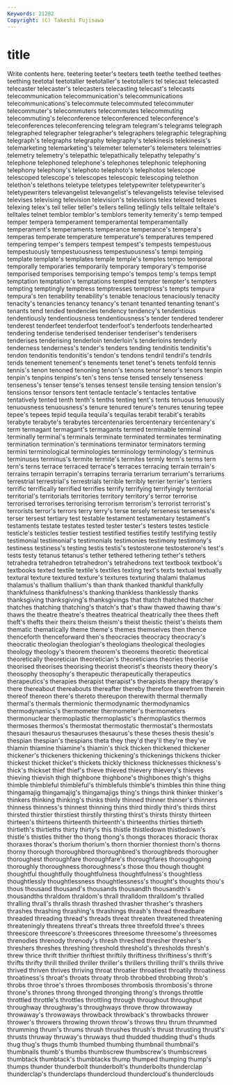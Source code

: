 ```yaml
---
Keywords: 21282 
Copyright: (C) Takeshi Fujisawa
---
```


# title

Write contents here.
 teetering teeter's teeters
teeth teethe teethed teethes teething teetotal teetotaller teetotaller's teetotallers tel
telecast telecasted telecaster telecaster's telecasters telecasting telecast's telecasts telecommunication telecommunication's
telecommunications telecommunications's telecommute telecommuted telecommuter telecommuter's telecommuters telecommutes telecommuting telecommuting's
teleconference teleconferenced teleconference's teleconferences teleconferencing telegram telegram's telegrams telegraph telegraphed
telegrapher telegrapher's telegraphers telegraphic telegraphing telegraph's telegraphs telegraphy telegraphy's telekinesis
telekinesis's telemarketing telemarketing's telemeter telemeter's telemeters telemetries telemetry telemetry's telepathic
telepathically telepathy telepathy's telephone telephoned telephone's telephones telephonic telephoning telephony
telephony's telephoto telephoto's telephotos telescope telescoped telescope's telescopes telescopic telescoping
telethon telethon's telethons teletype teletypes teletypewriter teletypewriter's teletypewriters televangelist televangelist's
televangelists televise televised televises televising television television's televisions telex telexed
telexes telexing telex's tell teller teller's tellers telling tellingly tells
telltale telltale's telltales telnet temblor temblor's temblors temerity temerity's temp
temped temper tempera temperament temperamental temperamentally temperament's temperaments temperance temperance's
tempera's temperas temperate temperature temperature's temperatures tempered tempering temper's tempers
tempest tempest's tempests tempestuous tempestuously tempestuousness tempestuousness's tempi temping template
template's templates temple temple's temples tempo temporal temporally temporaries temporarily
temporary temporary's temporise temporised temporises temporising tempo's tempos temp's temps
tempt temptation temptation's temptations tempted tempter tempter's tempters tempting temptingly
temptress temptresses temptress's tempts tempura tempura's ten tenability tenability's tenable
tenacious tenaciously tenacity tenacity's tenancies tenancy tenancy's tenant tenanted tenanting
tenant's tenants tend tended tendencies tendency tendency's tendentious tendentiously tendentiousness
tendentiousness's tender tendered tenderer tenderest tenderfeet tenderfoot tenderfoot's tenderfoots tenderhearted
tendering tenderise tenderised tenderiser tenderiser's tenderisers tenderises tenderising tenderloin tenderloin's
tenderloins tenderly tenderness tenderness's tender's tenders tending tendinitis tendinitis's tendon
tendonitis tendonitis's tendon's tendons tendril tendril's tendrils tends tenement tenement's
tenements tenet tenet's tenets tenfold tennis tennis's tenon tenoned tenoning
tenon's tenons tenor tenor's tenors tenpin tenpin's tenpins tenpins's ten's
tens tense tensed tensely tenseness tenseness's tenser tense's tenses tensest
tensile tensing tension tension's tensions tensor tensors tent tentacle tentacle's
tentacles tentative tentatively tented tenth tenth's tenths tenting tent's tents
tenuous tenuously tenuousness tenuousness's tenure tenured tenure's tenures tenuring tepee
tepee's tepees tepid tequila tequila's tequilas terabit terabit's terabits terabyte
terabyte's terabytes tercentenaries tercentenary tercentenary's term termagant termagant's termagants termed
terminable terminal terminally terminal's terminals terminate terminated terminates terminating termination
termination's terminations terminator terminators terming termini terminological terminologies terminology terminology's
terminus terminuses terminus's termite termite's termites termly term's terms tern
tern's terns terrace terraced terrace's terraces terracing terrain terrain's terrains
terrapin terrapin's terrapins terraria terrarium terrarium's terrariums terrestrial terrestrial's terrestrials
terrible terribly terrier terrier's terriers terrific terrifically terrified terrifies terrify
terrifying terrifyingly territorial territorial's territorials territories territory territory's terror terrorise
terrorised terrorises terrorising terrorism terrorism's terrorist terrorist's terrorists terror's terrors
terry terry's terse tersely terseness terseness's terser tersest tertiary test
testable testament testamentary testament's testaments testate testates tested tester tester's
testers testes testicle testicle's testicles testier testiest testified testifies testify
testifying testily testimonial testimonial's testimonials testimonies testimony testimony's testiness testiness's
testing testis testis's testosterone testosterone's test's tests testy tetanus tetanus's
tether tethered tethering tether's tethers tetrahedra tetrahedron tetrahedron's tetrahedrons text
textbook textbook's textbooks texted textile textile's textiles texting text's texts
textual textually textural texture textured texture's textures texturing thalami thalamus
thalamus's thallium thallium's than thank thanked thankful thankfully thankfulness thankfulness's
thanking thankless thanklessly thanks thanksgiving thanksgiving's thanksgivings that thatch thatched
thatcher thatches thatching thatching's thatch's that's thaw thawed thawing thaw's
thaws the theatre theatre's theatres theatrical theatrically thee thees theft
theft's thefts their theirs theism theism's theist theistic theist's theists
them thematic thematically theme theme's themes themselves then thence thenceforth
thenceforward then's theocracies theocracy theocracy's theocratic theologian theologian's theologians theological
theologies theology theology's theorem theorem's theorems theoretic theoretical theoretically theoretician
theoretician's theoreticians theories theorise theorised theorises theorising theorist theorist's theorists
theory theory's theosophy theosophy's therapeutic therapeutically therapeutics therapeutics's therapies therapist
therapist's therapists therapy therapy's there thereabout thereabouts thereafter thereby therefore
therefrom therein thereof thereon there's thereto thereupon therewith thermal thermally
thermal's thermals thermionic thermodynamic thermodynamics thermodynamics's thermometer thermometer's thermometers thermonuclear
thermoplastic thermoplastic's thermoplastics thermos thermoses thermos's thermostat thermostatic thermostat's thermostats
thesauri thesaurus thesauruses thesaurus's these theses thesis thesis's thespian thespian's
thespians theta they they'd they'll they're they've thiamin thiamine thiamine's
thiamin's thick thicken thickened thickener thickener's thickeners thickening thickening's thickenings
thickens thicker thickest thicket thicket's thickets thickly thickness thicknesses thickness's
thick's thickset thief thief's thieve thieved thievery thievery's thieves thieving
thievish thigh thighbone thighbone's thighbones thigh's thighs thimble thimbleful thimbleful's
thimblefuls thimble's thimbles thin thine thing thingamajig thingamajig's thingamajigs thing's
things think thinker thinker's thinkers thinking thinking's thinks thinly thinned
thinner thinner's thinners thinness thinness's thinnest thinning thins third thirdly
third's thirds thirst thirsted thirstier thirstiest thirstily thirsting thirst's thirsts
thirsty thirteen thirteen's thirteens thirteenth thirteenth's thirteenths thirties thirtieth thirtieth's
thirtieths thirty thirty's this thistle thistledown thistledown's thistle's thistles thither
tho thong thong's thongs thoraces thoracic thorax thoraxes thorax's thorium
thorium's thorn thornier thorniest thorn's thorns thorny thorough thoroughbred thoroughbred's
thoroughbreds thorougher thoroughest thoroughfare thoroughfare's thoroughfares thoroughgoing thoroughly thoroughness thoroughness's
those thou though thought thoughtful thoughtfully thoughtfulness thoughtfulness's thoughtless thoughtlessly
thoughtlessness thoughtlessness's thought's thoughts thou's thous thousand thousand's thousands thousandth
thousandth's thousandths thraldom thraldom's thrall thralldom thralldom's thralled thralling thrall's
thralls thrash thrashed thrasher thrasher's thrashers thrashes thrashing thrashing's thrashings
thrash's thread threadbare threaded threading thread's threads threat threaten threatened
threatening threateningly threatens threat's threats three threefold three's threes threescore
threescore's threescores threesome threesome's threesomes threnodies threnody threnody's thresh threshed
thresher thresher's threshers threshes threshing threshold threshold's thresholds thresh's threw
thrice thrift thriftier thriftiest thriftily thriftiness thriftiness's thrift's thrifts thrifty
thrill thrilled thriller thriller's thrillers thrilling thrill's thrills thrive thrived
thriven thrives thriving throat throatier throatiest throatily throatiness throatiness's throat's
throats throaty throb throbbed throbbing throb's throbs throe throe's throes
thromboses thrombosis thrombosis's throne throne's thrones throng thronged thronging throng's
throngs throttle throttled throttle's throttles throttling through throughout throughput throughway
throughway's throughways throve throw throwaway throwaway's throwaways throwback throwback's throwbacks
thrower thrower's throwers throwing thrown throw's throws thru thrum thrummed
thrumming thrum's thrums thrush thrushes thrush's thrust thrusting thrust's thrusts
thruway thruway's thruways thud thudded thudding thud's thuds thug thug's
thugs thumb thumbed thumbing thumbnail thumbnail's thumbnails thumb's thumbs thumbscrew
thumbscrew's thumbscrews thumbtack thumbtack's thumbtacks thump thumped thumping thump's thumps
thunder thunderbolt thunderbolt's thunderbolts thunderclap thunderclap's thunderclaps thundercloud thundercloud's thunderclouds
